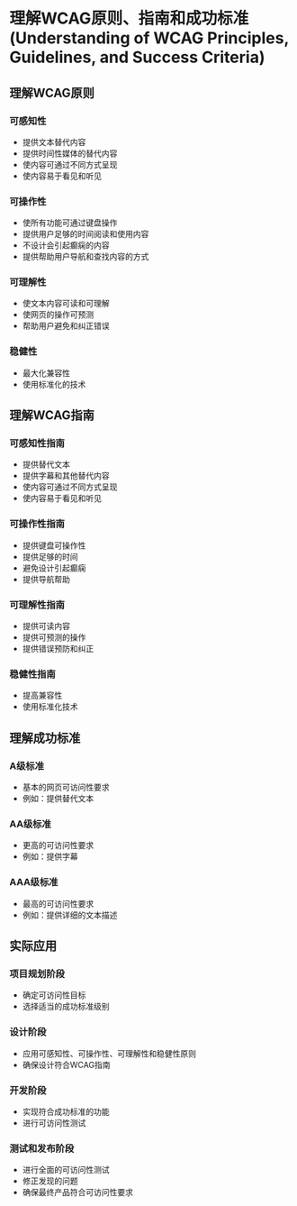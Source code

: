 # 理解WCAG原则、指南和成功标准 (Understanding of WCAG Principles, Guidelines, and Success Criteria)

## 理解WCAG原则
### 可感知性
- 提供文本替代内容
- 提供时间性媒体的替代内容
- 使内容可通过不同方式呈现
- 使内容易于看见和听见

### 可操作性
- 使所有功能可通过键盘操作
- 提供用户足够的时间阅读和使用内容
- 不设计会引起癫痫的内容
- 提供帮助用户导航和查找内容的方式

### 可理解性
- 使文本内容可读和可理解
- 使网页的操作可预测
- 帮助用户避免和纠正错误

### 稳健性
- 最大化兼容性
- 使用标准化的技术

## 理解WCAG指南
### 可感知性指南
- 提供替代文本
- 提供字幕和其他替代内容
- 使内容可通过不同方式呈现
- 使内容易于看见和听见

### 可操作性指南
- 提供键盘可操作性
- 提供足够的时间
- 避免设计引起癫痫
- 提供导航帮助

### 可理解性指南
- 提供可读内容
- 提供可预测的操作
- 提供错误预防和纠正

### 稳健性指南
- 提高兼容性
- 使用标准化技术

## 理解成功标准
### A级标准
- 基本的网页可访问性要求
- 例如：提供替代文本

### AA级标准
- 更高的可访问性要求
- 例如：提供字幕

### AAA级标准
- 最高的可访问性要求
- 例如：提供详细的文本描述

## 实际应用
### 项目规划阶段
- 确定可访问性目标
- 选择适当的成功标准级别

### 设计阶段
- 应用可感知性、可操作性、可理解性和稳健性原则
- 确保设计符合WCAG指南

### 开发阶段
- 实现符合成功标准的功能
- 进行可访问性测试

### 测试和发布阶段
- 进行全面的可访问性测试
- 修正发现的问题
- 确保最终产品符合可访问性要求
